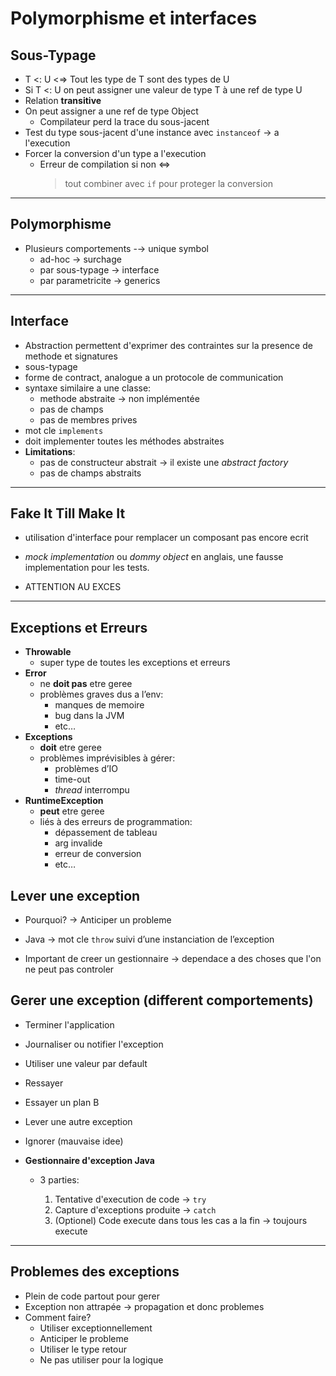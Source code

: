 # Polymorphisme et interfaces

## Sous-Typage

- T <: U <$\Rightarrow$ Tout les type de T sont des types de U
- Si T <: U on peut assigner une valeur de type T à une ref de type U
- Relation **transitive**
- On peut assigner a une ref de type Object
  - Compilateur perd la trace du sous-jacent
- Test du type sous-jacent d'une instance avec `instanceof` $\rightarrow$ a l'execution
- Forcer la conversion d'un type a l'execution
  - Erreur de compilation si non $\iff$
      > tout combiner avec `if` pour proteger la conversion

---

## Polymorphisme

- Plusieurs comportements -$\rightarrow$ unique symbol
  - ad-hoc $\rightarrow$ surchage
  - par sous-typage $\rightarrow$ interface
  - par parametricite $\rightarrow$ generics

---

## Interface

- Abstraction permettent d'exprimer des contraintes sur la presence de methode et signatures
- sous-typage
- forme de contract, analogue a un protocole de communication
- syntaxe similaire a une classe:
  - methode abstraite $\rightarrow$ non implémentée
  - pas de champs
  - pas de membres prives
- mot cle `implements`
- doit implementer toutes les méthodes abstraites
- **Limitations**:
  - pas de constructeur abstrait $\rightarrow$ il existe une _abstract factory_
  - pas de champs abstraits

---

## Fake It Till Make It

- utilisation d'interface pour remplacer un composant pas encore ecrit
- _mock implementation_ ou _dommy object_ en anglais, une fausse implementation pour les tests.

- ATTENTION AU EXCES

---

## Exceptions et Erreurs

- **Throwable**
  - super type de toutes les exceptions et erreurs
- **Error**
  - ne **doit pas** etre geree
  - problèmes graves dus a l’env:
    - manques de memoire
    - bug dans la JVM
    - etc…
- **Exceptions**
  - **doit** etre geree
  - problèmes imprévisibles à gérer:
    - problèmes d’IO
    - time-out
    - _thread_ interrompu
- **RuntimeException**
  - **peut** etre geree
  - liés à des erreurs de programmation:
    - dépassement de tableau
    - arg invalide
    - erreur de conversion
    - etc…

## Lever une exception

- Pourquoi? $\rightarrow$ Anticiper un probleme
- Java $\rightarrow$ mot cle `throw` suivi d’une instanciation de l’exception

- Important de creer un gestionnaire $\rightarrow$ dependace a des choses que l'on ne peut pas controler

## Gerer une exception (different comportements)

- Terminer l'application
- Journaliser ou notifier l'exception
- Utiliser une valeur par default
- Ressayer
- Essayer un plan B
- Lever une autre exception
- Ignorer (mauvaise idee)

- **Gestionnaire d'exception Java**

  - 3 parties:
  
    1. Tentative d'execution de code $\rightarrow$ `try`
    2. Capture d'exceptions produite $\rightarrow$ `catch`
    3. (Optionel) Code execute dans tous les cas a la fin $\rightarrow$ toujours execute

---

## Problemes des exceptions

- Plein de code partout pour gerer
- Exception non attrapée $\rightarrow$ propagation et donc problemes
- Comment faire?
  - Utiliser exceptionnellement
  - Anticiper le probleme
  - Utiliser le type retour
  - Ne pas utiliser pour la logique
